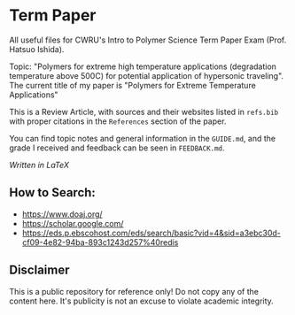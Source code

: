 # Term Paper

All useful files for CWRU's Intro to Polymer Science Term Paper Exam (Prof. Hatsuo Ishida). 

Topic: "Polymers for extreme high temperature applications (degradation temperature above 500C) for potential application of hypersonic traveling". The current title of my paper is "Polymers for Extreme Temperature Applications"

This is a Review Article, with sources and their websites listed in `refs.bib` with proper citations in the `References` section of the paper.

You can find topic notes and general information in the `GUIDE.md`, and the grade I received and feedback can be seen in `FEEDBACK.md`.

*Written in LaTeX*

## How to Search:
- https://www.doaj.org/
- https://scholar.google.com/
- https://eds.p.ebscohost.com/eds/search/basic?vid=4&sid=a3ebc30d-cf09-4e82-94ba-893c1243d257%40redis

## Disclaimer
This is a public repository for reference only! Do not copy any of the content here. It's publicity is not an excuse to violate academic integrity.
